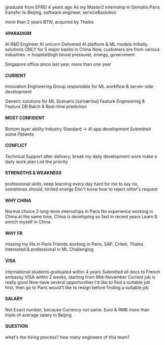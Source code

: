 graduate from EFREI 4 years ago
As my Master2 internship in Gemalto Paris
transfer to Beijing, software engineer, service&solution

more than 2 years
BTW, acquired by Thales

#### 4PARADIGM
AI R&D Engineer
AI unicorn
Delivered AI platform & ML models
Initially, solutions ONLY for 5 major banks in China
Now, customers are from various industries -> hospital(high blood pressure), energy, government

Singapore office
since last year, more than one year

#### CURRENT
Innovation Engineering Group
responsible for ML workflow & server-side development

Generic solutions for ML Scenario [səˈnærioʊ]
Feature Engineering & Feature DB
Batch & Real-time prediction

#### MOST CONFIDENT
Bottom layer ability
Industry Standard -> AI app development
Submitted some Patients

#### CONFLICT
Technical Support after delivery, break my daily development work
make a daily work plan
List the priority

#### STRENGTHS & WEAKNESS
professional skills, keep learning every day
hard for me to say no, sometimes should, limited energy
Don't know how to reject other's request

#### WHY CHINA
Normal choice
2 long-term internships in Paris
No experience working in China
at the same time, China is developing so fast in recent years
Learn & enrich myself in China

#### WHY FR
missing my life in Paris
Friends working in Paris, SAP, Criteo, Thales
Interested & professional in ML
Challenging

#### VISA
international students graduated within 4 years
Submitted all docs to French embassy
VISA within 2 weeks, starting from Mid-November
Current job is really good
Now have several opportunities
I'd like to find a suitable job first, then go to Paris
would't like to resign before finding a suitable job

#### SALARY
Not Exact number, because Currency not same. Euro & RMB
more than triple of average salary in Beijing

#### QUESTION
what's the hiring process?
how many engineers of this team?
